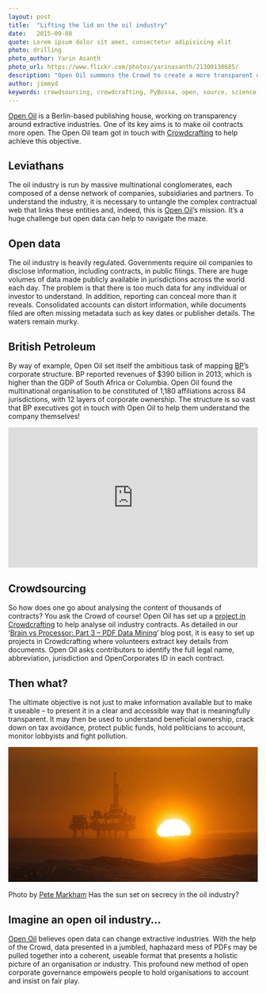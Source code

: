 ```yaml
---
layout: post
title:  "Lifting the lid on the oil industry"
date:   2015-09-08 
quote: Lorem ipsum dolor sit amet, consectetur adipisicing elit
photo: drilling
photo_author: Yarin Asanth
photo_url: https://www.flickr.com/photos/yarinasanth/21300130685/
description: "Open Oil summons the Crowd to create a more transparent oil industry"
author: jimmyd
keywords: crowdsourcing, crowdcrafting, PyBossa, open, source, science, citizen, opensource, transcribe, cognitive, image, pattern, recognition, sound, data, mine, PDF, video
---
```


[Open Oil](http://openoil.net/) is a Berlin-based publishing house, working on transparency around extractive industries. One of its key aims is to make oil contracts more open. The Open Oil team got in touch with [Crowdcrafting](/crowdcrafting) to help achieve this objective.

## Leviathans

The oil industry is run by massive multinational conglomerates, each composed of a dense network of companies, subsidiaries and partners. To understand the industry, it is necessary to untangle the complex contractual web that links these entities and, indeed, this is [Open Oil](http://openoil.net/)’s mission. It’s a huge challenge but open data can help to navigate the maze.

## Open data

The oil industry is heavily regulated. Governments require oil companies to disclose information, including contracts, in public filings. There are huge volumes of data made publicly available in jurisdictions across the world each day. The problem is that there is too much data for any individual or investor to understand. In addition, reporting can conceal more than it reveals. Consolidated accounts can distort information, while documents filed are often missing metadata such as key dates or publisher details. The waters remain murky.

## British Petroleum

By way of example, Open Oil set itself the ambitious task of mapping [BP](http://www.bp.com/)’s corporate structure. BP reported revenues of $390 billion in 2013, which is higher than the GDP of South Africa or Columbia. Open Oil found the multinational organisation to be constituted of 1,180 affiliations across 84 jurisdictions, with 12 layers of corporate ownership. The structure is so vast that BP executives got in touch with Open Oil to help them understand the company themselves!

<style>.embed-container { position: relative; padding-bottom: 56.25%; height: 0; overflow: hidden; max-width: 100%; } .embed-container iframe, .embed-container object, .embed-container embed { position: absolute; top: 0; left: 0; width: 100%; height: 100%; }</style><div class='embed-container'><iframe src='https://www.youtube.com/embed/29RQWlalFfs' frameborder='0' allowfullscreen></iframe></div>

## Crowdsourcing

So how does one go about analysing the content of thousands of contracts? You ask the Crowd of course! Open Oil has set up a [project in Crowdcrafting](/crowdcrafting) to help analyse oil industry contracts. As detailed in our ‘[Brain vs Processor: Part 3 – PDF Data Mining](/blog/2015/09/07/Data-mining.html)’ blog post, it is easy to set up projects in Crowdcrafting where volunteers extract key details from documents. Open Oil asks contributors to identify the full legal name, abbreviation, jurisdiction and OpenCorporates ID in each contract.

## Then what?

The ultimate objective is not just to make information available but to make it useable – to present it in a clear and accessible way that is meaningfully transparent. It may then be used to understand beneficial ownership, crack down on tax avoidance, protect public funds, hold politicians to account, monitor lobbyists and fight pollution.

![alttext](/assets/img/blog/OilSunset.jpg "Pete Markham")
<p class="post-caption">Photo by <a href="https://www.flickr.com/photos/pmarkham/15239838875/in/photolist-pdGa9F-fAvxEi-71K9Q8-wHSCbR-5zmEbT-weBXfX-cj2RnA-aQaLwt-aF3BRB-9VhRZP-9V6tx4-pqarNg-ggofYY-qDTCi-qDTyp-67eXv4-wiwiW-6FkGU5-6tvHay-bXhiYh-8Eiz5y-pFTsmT-b1kzEx-ggofKb-9kfA6B-71Pb5L-9Z7pN3-71Karr-9UuMh3-6ZQvDd-6tK5TM-72zFcj-wHSxMR-pFTs98-6trCak-7deMVi-5TEhqr-7Dv9R5-oWcmq7-aAJWSh-aAJWGb-aAGd7g-7ZxVc-roBiy-tQ7d8r-4YkeaK-6EG8oP-wY3zGA-wY3A5u-wHSARX">Pete Markham</a> Has the sun set on secrecy in the oil industry?</p>

## Imagine an open oil industry…

[Open Oil](http://openoil.net/) believes open data can change extractive industries. With the help of the Crowd, data presented in a jumbled, haphazard mess of PDFs may be pulled together into a coherent, useable  format that presents a holistic picture of an organisation or industry. This profound new method of open corporate governance empowers people to hold organisations to account and insist on fair play. 
